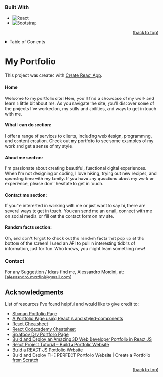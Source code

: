 
### Built With


* [![React][React.js]][React-url]
* [![Bootstrap][Bootstrap.com]][Bootstrap-url]


<p align="right">(<a href="#readme-top">back to top</a>)</p>

<!-- TABLE OF CONTENTS -->
<details>
  <summary>Table of Contents</summary>
  <ol>
    <li>
      <a href="#about-the-project">About The Project</a>
      <ul>
        <li><a href="#built-with">Built With</a></li>
      </ul>
    </li>
    
    <li><a href="#contact">Contact</a></li>
    <li><a href="#acknowledgments">Acknowledgments</a></li>
  </ol>
</details>



# My Portfolio 

This project was created with [Create React App](https://github.com/facebook/create-react-app).

###

#### Home:
Welcome to my portfolio site! Here, you'll find a showcase of my work and learn a little bit about me. As you navigate the site, you'll discover some of the projects I've worked on, my skills and abilities, and ways to get in touch with me.

#### What I can do section:
I offer a range of services to clients, including web design, programming, and content creation. Check out my portfolio to see some examples of my work and get a sense of my style.

#### About me section:
I'm passionate about creating beautiful, functional digital experiences. When I'm not designing or coding, I love hiking, trying out new recipes, and spending time with my family. If you have any questions about my work or experience, please don't hesitate to get in touch.

#### Contact me section:
If you're interested in working with me or just want to say hi, there are several ways to get in touch. You can send me an email, connect with me on social media, or fill out the contact form on my site. 

#### Random facts section:
Oh, and don't forget to check out the random facts that pop up at the bottom of the screen! I used an API to pull in interesting tidbits of information, just for fun. Who knows, you might learn something new!


### Contact

For any Suggestion / Ideas find me, Alessandro Mordini, at: [alessandro.mordini@gmail.com]


<!-- ACKNOWLEDGMENTS -->
## Acknowledgments

List of resources I've found helpful and would like to give credit to:

* [Stoman Portfolio Page](https://reactjsexample.com/react-and-tailwindcss-portfolio-page-with-dark-mode/)
* [A Portfolio Page using React js and styled-components](https://reactjsexample.com/a-portfolio-page-using-react-js-and-styled-components/)
* [React Cheatsheet](https://devhints.io/react)
* [React Codecademy Cheatsheet](https://www.codecademy.com/learn/fscp-22-react-part-ii/modules/wdcp-22-intermediate-react/cheatsheet)
* [Splatboy Dev Portfolio Page](https://reactjsexample.com/splatboy-dev-portfolio-page-built-with-nextjs/)
* [Build and Deploy an Amazing 3D Web Developer Portfolio in React JS](https://www.youtube.com/watch?v=k-Pi5ZMxHWY&t=22s)
* [React Project Tutorial – Build a Portfolio Website](https://www.youtube.com/watch?v=bmpI252DmiI&t=712s)
* [Build a REACT JS Portfolio Website](https://www.youtube.com/watch?v=2kg0z1qNrkw)
* [Build and Deploy THE PERFECT Portfolio Website | Create a Portfolio from Scratch](youtube.com/watch?v=bmpI252DmiI&t=712s)
<p align="right">(<a href="#readme-top">back to top</a>)</p>


<!-- MARKDOWN LINKS & IMAGES -->
<!-- https://www.markdownguide.org/basic-syntax/#reference-style-links -->
[React.js]: https://img.shields.io/badge/React-20232A?style=for-the-badge&logo=react&logoColor=61DAFB
[React-url]: https://reactjs.org/
[Bootstrap.com]: https://img.shields.io/badge/Bootstrap-563D7C?style=for-the-badge&logo=bootstrap&logoColor=white
[Bootstrap-url]: https://getbootstrap.com


